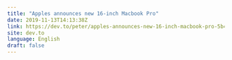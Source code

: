 ```yaml
---
title: "Apples announces new 16-inch Macbook Pro"
date: 2019-11-13T14:13:38Z
link: https://dev.to/peter/apples-announces-new-16-inch-macbook-pro-5b41?utm_medium=RSS&utm_source=news.12bit.vn
site: dev.to
language: English
draft: false
---
```

